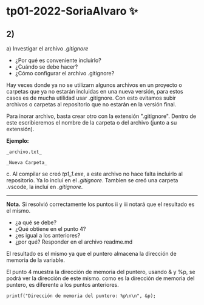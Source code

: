 # tp01-2022-SoriaAlvaro ✨

## 2)
  a) Investigar el archivo _.gitignore_
  * ¿Por qué es conveniente incluirlo?
  * ¿Cuándo se debe hacer?
  * ¿Cómo configurar el archivo .gitignore?
  
Hay veces donde ya no se utilizarn algunos archivos en un proyecto o carpetas que ya no estarán incluidas en una nueva versión, para estos casos es de mucha utilidad usar .gitignore. Con esto evitamos subir archivos o carpetas al repositorio que no estarán en la versión final.

Para inorar archivo, basta crear otro con la extensión ".gitignore". Dentro de este escribieremos el nombre de la carpeta o del archivo (junto a su extensión).

**Ejemplo:**

    _archivo.txt_

    _Nueva Carpeta_

c. Al compilar se creó _tp1_1.exe_, a este archivo no hace falta incluirlo al repositorio. Ya lo incluí en el _.gitignore_. Tambien se creó una carpeta .vscode, la incluí en _.gitignore_.

---
**Nota.** Si resolvió correctamente los puntos ii y iii notará que el resultado es el
mismo. 
* ¿a qué se debe?
* ¿Qué obtiene en el punto 4?
* ¿es igual a los anteriores?
* ¿por qué? Responder en el archivo readme.md

El resultado es el mismo ya que el puntero almacena la dirección de memoria de la variable.

El punto 4 muestra la dirección de memoria del puntero, usando & y %p, se podrá ver la dirección de este mismo. como es la dirección de memoria del puntero, es diferente a los puntos anteriores.

```
printf("Dirección de memoria del puntero: %p\n\n", &p);
```
